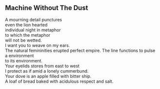Machine Without The Dust
------------------------
A mourning detail punctures  
even the lion hearted  
individual night in metaphor  
to which the metaphor  
will not be wetted.  
I want you to weave on my ears.  
The natural femininities erupted perfect empire. The line functions to pulse a environment  
to its environment.  
Your eyelids stores from east to west  
I protect as if amid a lonely cummerbund.  
Your dove is an apple filled with bitter ship.  
A loaf of bread baked with acidulous respect and salt.  
